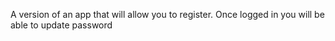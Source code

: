 A version of an app that will allow you to register. 
Once logged in you will be able to update password
